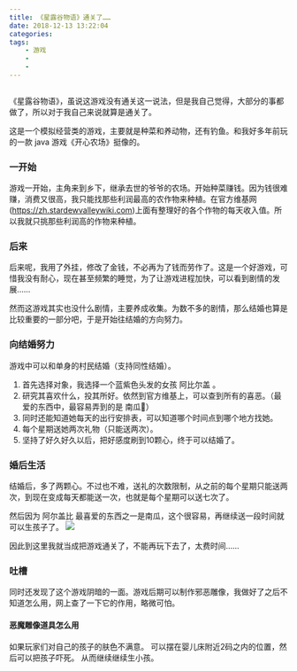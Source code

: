 ```yaml
---
title: 《星露谷物语》通关了……
date: 2018-12-13 13:22:04
categories:
tags:
    - 游戏
    -
    - 
---
```

 ![![](https://jungui.powersee.pw/wp-content/uploads/2018/12/stardew-valley-36h-700x397.jpg)](https://jungui.powersee.pw/wp-content/uploads/2018/12/stardew-valley-36h.jpg)

《星露谷物语》，虽说这游戏没有通关这一说法，但是我自己觉得，大部分的事都做了，所以对于我自己来说就算是通关了。


<!--more-->

这是一个模拟经营类的游戏，主要就是种菜和养动物，还有钓鱼。和我好多年前玩的一款 java 游戏《开心农场》挺像的。

### 一开始

游戏一开始，主角来到乡下，继承去世的爷爷的农场。开始种菜赚钱。因为钱很难赚，消费又很高，我只能找那些利润最高的农作物来种植。在官方维基网(https://zh.stardewvalleywiki.com)上面有整理好的各个作物的每天收入值。所以我就只挑那些利润高的作物来种植。

### 后来

后来呢，我用了外挂，修改了金钱，不必再为了钱而劳作了。这是一个好游戏，可惜我没有耐心，现在甚至频繁的睡觉，为了让游戏进程加快，可以看到剧情的发展……

然而这游戏其实也没什么剧情，主要养成收集。为数不多的剧情，那么结婚也算是比较重要的一部分吧，于是开始往结婚的方向努力。

### 向结婚努力

游戏中可以和单身的村民结婚（支持同性结婚）。

1. 首先选择对象，我选择一个蓝紫色头发的女孩 阿比尔盖 。
2. 研究其喜欢什么，投其所好。依然到官方维基上，可以查到所有的喜恶。（最爱的东西中，最容易弄到的是 南瓜🎃）
3. 同时还能知道她每天的出行安排表，可以知道哪个时间点到哪个地方找她。
4. 每个星期送她两次礼物（只能送两次）。
5. 坚持了好久好久以后，把好感度刷到10颗心，终于可以结婚了。

### 婚后生活

结婚后，多了两颗心。不过也不难，送礼的次数限制，从之前的每个星期只能送两次，到现在变成每天都能送一次，也就是每个星期可以送七次了。

然后因为 阿尔盖比 最喜爱的东西之一是南瓜，这个很容易，再继续送一段时间就可以生孩子了。
[![](https://jungui.powersee.pw/wp-content/uploads/2018/12/stardew-valley-child-700x397.jpg)](https://jungui.powersee.pw/wp-content/uploads/2018/12/stardew-valley-child.jpg)

因此到这里我就当成把游戏通关了，不能再玩下去了，太费时间……

### 吐槽

同时还发现了这个游戏阴暗的一面。游戏后期可以制作邪恶雕像，我做好了之后不知道怎么用，网上查了一下它的作用，略微可怕。

#### 恶魔雕像道具怎么用

如果玩家们对自己的孩子的肤色不满意。
可以摆在婴儿床附近2码之内的位置，然后可以把孩子吓死。
从而继续继续生小孩。
